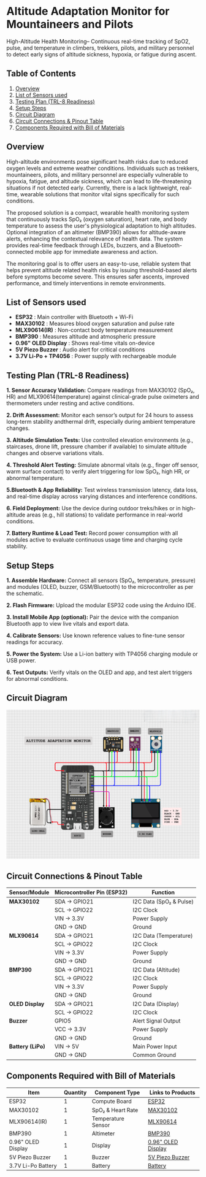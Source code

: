 # Altitude Adaptation Monitor for Mountaineers and Pilots
 High-Altitude Health Monitoring– Continuous real-time tracking of SpO2, pulse, and temperature in  climbers, trekkers, pilots, and military personnel to detect early signs of altitude sickness, hypoxia, or  fatigue during ascent.
 ## Table of Contents
1. [Overview](#overview)
2. [List of Sensors used](#list-of-sensors-used)
3. [Testing Plan (TRL-8 Readiness)](#testing-plan-trl-8-readiness)
4. [Setup Steps](#setup-steps)
5. [Circuit Diagram](#circuit-diagram)
6. [Circuit Connections & Pinout Table](#circuit-connections--pinout-table)
7. [Components Required with Bill of Materials](#components-required-with-bill-of-materials)
## Overview
High-altitude environments pose significant health risks due to reduced oxygen levels and extreme weather conditions. Individuals such as trekkers, mountaineers, pilots, and military personnel are especially vulnerable to hypoxia, fatigue, and altitude sickness, which can lead to life-threatening situations if not detected early. Currently, there is a lack lightweight, real-time, wearable solutions that monitor vital signs specifically for such conditions.
 
The proposed solution is a compact, wearable health monitoring system that continuously tracks SpO₂ (oxygen saturation), heart rate, and body temperature to assess the user's physiological adaptation to high altitudes. Optional integration of an altimeter (BMP390) allows for altitude-aware alerts, enhancing the contextual relevance of health data. The system provides real-time feedback through LEDs, buzzers, and a Bluetooth-connected mobile app for immediate awareness and action.
 
The monitoring goal is to offer users an easy-to-use, reliable system that helps prevent altitude related health risks by issuing threshold-based alerts before symptoms become severe. This ensures safer ascents, improved performance, and timely interventions in remote environments.
 ## List of Sensors used
 - **ESP32**              : Main controller with Bluetooth + Wi-Fi
- **MAX30102**            : Measures blood oxygen saturation and pulse rate
- **MLX90614(IR)**        : Non-contact body temperature measurement
- **BMP390**              : Measures altitude and atmospheric pressure
- **0.96" OLED Display**  : Shows real-time vitals on-device
- **5V Piezo Buzzer**     : Audio alert for critical conditions
- **3.7V Li-Po + TP4056** :  Power supply with rechargeable module
 ## Testing Plan (TRL-8 Readiness)
 **1. Sensor Accuracy Validation:** Compare readings from MAX30102 (SpO₂, HR) and MLX90614(temperature) against clinical-grade pulse oximeters and thermometers under resting and active conditions.
 
 **2. Drift Assessment:** Monitor each sensor’s output for 24 hours to assess long-term stability andthermal drift, especially during ambient temperature changes.
 
 **3. Altitude Simulation Tests:** Use controlled elevation environments (e.g., staircases, drone lift, pressure chamber if available) to simulate altitude changes and observe variations vitals.
 
**4. Threshold Alert Testing:** Simulate abnormal vitals (e.g., finger off sensor, warm surface contact) to verify alert triggering for low SpO₂, high HR, or abnormal temperature.
 
 **5.Bluetooth & App Reliability:** Test wireless transmission latency, data loss, and real-time display across varying distances and interference conditions.
 
 **6. Field Deployment:** Use the device during outdoor treks/hikes or in high-altitude areas (e.g., hill stations) to validate performance in real-world conditions.
 
 **7. Battery Runtime & Load Test:** Record power consumption with all modules active to evaluate continuous usage time and charging cycle stability.
## Setup Steps
**1. Assemble Hardware:** Connect all sensors (SpO₂, temperature, pressure) and modules (OLED, buzzer, GSM/Bluetooth) to the microcontroller as per the schematic.

**2. Flash Firmware:** Upload the modular ESP32 code using the Arduino IDE.

**3. Install Mobile App (optional):** Pair the device with the companion Bluetooth app to view live vitals and export data.

**4. Calibrate Sensors:** Use known reference values to fine-tune sensor readings for accuracy.

**5. Power the System:** Use a Li-ion battery with TP4056 charging module or USB power.

**6. Test Outputs:** Verify vitals on the OLED and app, and test alert triggers for abnormal conditions.
## Circuit Diagram
![image](https://github.com/vls-midhuna/Altitude-Adaptation-Monitor-for-Mountaineers-and-Pilots/blob/main/circuit_image.png)
## Circuit Connections & Pinout Table
| Sensor/Module                             | Microcontroller Pin (ESP32)                            | Function                                               |
|-------------------------------------------|--------------------------------------------------------|--------------------------------------------------------|
| **MAX30102**                              | SDA → GPIO21                                           | I2C Data (SpO₂ & Pulse)                                |
|                                           | SCL → GPIO22                                           | I2C Clock                                              |
|                                           | VIN → 3.3V                                             | Power Supply                                           |
|                                           | GND → GND                                              | Ground                                                 |
| **MLX90614**                              | SDA → GPIO21                                           | I2C Data (Temperature)                                 |
|                                           | SCL → GPIO22                                           | I2C Clock                                              |
|                                           | VIN → 3.3V                                             | Power Supply                                           |
|                                           | GND → GND                                              | Ground                                                 |
| **BMP390**                                | SDA → GPIO21                                           | I2C Data (Altitude)                                    |
|                                           | SCL → GPIO22                                           | I2C Clock                                              |
|                                           | VIN → 3.3V                                             | Power Supply                                           |
|                                           | GND → GND                                              | Ground                                                 |
| **OLED Display**                          | SDA → GPIO21                                           | I2C Data (Display)                                     |
|                                           | SCL → GPIO22                                           | I2C Clock                                              |
| **Buzzer**                                | GPIO5                                                  | Alert Signal Output                                    |
|                                           | VCC → 3.3V                                             | Power Supply                                           |
|                                           | GND → GND                                              | Ground                                                 |
| **Battery (LiPo)**                        | VIN → 5V                                               | Main Power Input                                       |
|                                           | GND → GND                                              | Common Ground                                          |
## Components Required with Bill of Materials
| Item                   | Quantity | Component Type                                                  | Links to Products                                      |
|------------------------|----------|---------------------------------------------------------------|---------------------------------------------------|
| ESP32                | 1        | Compute Board                                        | [ESP32](https://www.amazon.in/SquadPixel-ESP-32-Bluetooth-Development-Board/dp/B071XP56LM/ref=sr_1_3?crid=30OQ5YCZ7Q4KW&dib=eyJ2IjoiMSJ9.T_X5Nbn2mH9dvueGcGZsRnpQ3ld-76jj025S_E4B1hx1ijLrgyL_MqLj3ZU8IanjZI4xvPXs0Y9rN4BZ09s50feUMPRKnqJ_n-L8xLixFu8scZX_-tTMVspW0pFff4rdfPQ58Pjcu9g1mEGBDamzlQTKpMXK5WyJ5Iqw_A_TxaM1b7qDIwLaswDF4N9mztGcv76mVskriXcr6FF9txQwp-2jIfWcw4naIKjp1o0g_dM.WDVWcdLAfxQ2A5v6M3I7pJrT7izNHQz-rF6vF3qEtjM&dib_tag=se&keywords=esp32+board&qid=1752078531&sprefix=%2Caps%2C375&sr=8-3)           |
| MAX30102            | 1        | SpO₂ & Heart Rate  | [MAX30102](https://robu.in/product/max30102-heart-rate-and-pulse-oximeter-sensor-module-black/)        |
| MLX90614(IR)            | 1        |Temperature Sensor | [MLX90614](https://robu.in/product/mlx90614-esf-non-contact-human-body-infrared-temperature-measurement-module/)       |
| BMP390            | 1        | Altimeter  | [BMP390](https://robu.in/product/bmp390-precision-barometric-pressure-and-altimeter/)        |
| 0.96" OLED Display    | 1| Display| [0.96" OLED Display](https://robu.in/product/0-96-oled-display-module/)|
| 5V Piezo Buzzer        | 1|   Buzzer    | [5V Piezo Buzzer](https://robu.in/product/5v-active-alarm-buzzer-module-arduino/)       |
| 3.7V Li-Po Battery         | 1| Battery | [Battery](https://www.amazon.in/Bhajanlal-Greenery-Rechargeable-Lithium-Batteries/dp/B0CYQ6H8FW/ref=sr_1_2_sspa?crid=2NFOCZQ40NE5W&dib=eyJ2IjoiMSJ9.OnAqIhrvsN6XrdG3yugPQGaeXTvkB708agMQ3pN4un5bHFupxT-0Haiyeb3CWMa1OuJoGwLQmbjygzAOmDC7AJq6vL_9z93u3JbfO3ViGRv9UcUZGzkfguYX6lpsL57lqOoRnmAcxPzmiRzC3wEjJloS1SSI2_cuhs-_ypaiOF_9dHka0CAJfwPA_ak6ifWNsK8W02wKp2u_UBTDW76bMcxHAr9lxxGVHTTAmINru-w.ggYwBbw2LCEuiLELBymDRuCwLWsE3pA9a0ZKZeYztBE&dib_tag=se&keywords=li+po+battery+3.7v&qid=1752079402&sprefix=li+po%2Caps%2C287&sr=8-2-spons&sp_csd=d2lkZ2V0TmFtZT1zcF9hdGY&psc=1)        |














 
